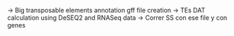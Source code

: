 -> Big transposable elements annotation gff file creation
-> TEs DAT calculation using DeSEQ2 and RNASeq data
-> Correr SS con ese file y con genes

